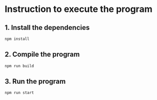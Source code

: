 # Instruction to execute the program

## 1. Install the dependencies

```bash
npm install
```

## 2. Compile the program

```bash
npm run build
```

## 3. Run the program

```bash
npm run start
```
